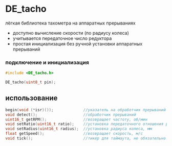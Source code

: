 # DE_tacho
лёгкая библиотека тахометра на аппаратных прерываниях

- доступно вычисление скорости (по радиусу колеса)
- учитывается передаточное число редуктора
- простая инициализация без ручной установки аппаратных прерываний

### подключение и инициализация
```cpp
#include <DE_tacho.h>

DE_tacho(uint8_t pin);
```

## использование
```cpp
begin(void (*isr)());             //указатель на обработчик прерываний
void detect();                    //обработчик прерываний
uint16_t getRPM();                //возвращает частоту, об/мин
void setRatio(uint16_t ratio);    //установка передаточного отношения редуктора
void setRadius(uint16_t radius);  //установка радиуса колеса, мм
float getSpeed();                 //возвращает скорость, м/с
void tick();                      //тикер для таймаута, не обязательно!
```
